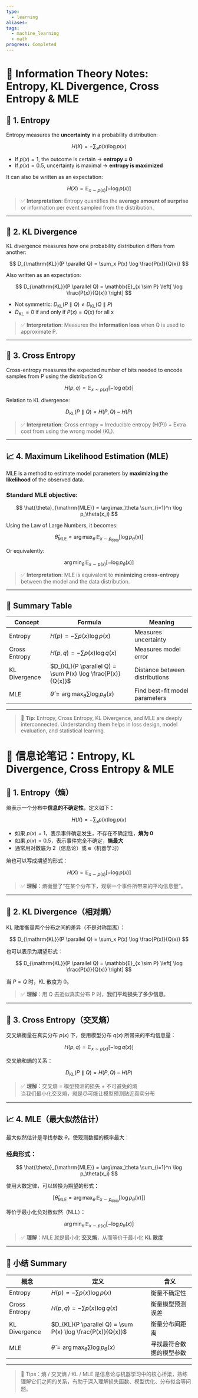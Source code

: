 ```yaml
---
type:
  - learning
aliases: 
tags:
  - machine_learning
  - math
progress: Completed
---
```


# 📘 Information Theory Notes: Entropy, KL Divergence, Cross Entropy & MLE

## 🧠 1. Entropy

Entropy measures the **uncertainty** in a probability distribution:

$$
H(X) = - \sum_x p(x) \log p(x)
$$

- If $p(x) = 1$, the outcome is certain → **entropy = 0**
- If $p(x) = 0.5$, uncertainty is maximal → **entropy is maximized**

It can also be written as an expectation:

$$
H(X) = \mathbb{E}_{x \sim p(x)}[-\log p(x)]
$$

> ✅ **Interpretation**: Entropy quantifies the **average amount of surprise** or information per event sampled from the distribution.

---

## 🔁 2. KL Divergence

KL divergence measures how one probability distribution differs from another:

$$
D_{\mathrm{KL}}(P \parallel Q) = \sum_x P(x) \log \frac{P(x)}{Q(x)}
$$

Also written as an expectation:

$$
D_{\mathrm{KL}}(P \parallel Q) = \mathbb{E}_{x \sim P} \left[ \log \frac{P(x)}{Q(x)} \right]
$$

- Not symmetric: $D_{\mathrm{KL}}(P \parallel Q) \neq D_{\mathrm{KL}}(Q \parallel P)$
- $D_{\mathrm{KL}} = 0$ if and only if $P(x) = Q(x)$ for all x

> ✅ **Interpretation**: Measures the **information loss** when Q is used to approximate P.

---

## 🔀 3. Cross Entropy

Cross-entropy measures the expected number of bits needed to encode samples from P using the distribution Q:

$$
H(p, q) = \mathbb{E}_{x \sim p(x)} \left[ - \log q(x) \right]
$$

Relation to KL divergence:

$$
D_{\mathrm{KL}}(P \parallel Q) = H(P, Q) - H(P)
$$

> ✅ **Interpretation**: Cross entropy = Irreducible entropy (H(P)) + Extra cost from using the wrong model (KL).

---

## 📈 4. Maximum Likelihood Estimation (MLE)

MLE is a method to estimate model parameters by **maximizing the likelihood** of the observed data.

### Standard MLE objective:

$$
\hat{\theta}_{\mathrm{MLE}} = \arg\max_\theta \sum_{i=1}^n \log p_\theta(x_i)
$$

Using the Law of Large Numbers, it becomes:

$$
\hat{\theta}_{\mathrm{MLE}} = \arg\max_\theta \, \mathbb{E}_{x \sim p_{\text{data}}} \left[ \log p_\theta(x) \right]
$$

Or equivalently:

$$
\arg\min_\theta \, \mathbb{E}_{x \sim p(x)} \left[ - \log p_\theta(x) \right]
$$

> ✅ **Interpretation**: MLE is equivalent to **minimizing cross-entropy** between the model and the data distribution.



---

## 📌 Summary Table

| Concept         | Formula                                                    | Meaning                             |
|----------------|-------------------------------------------------------------|-------------------------------------|
| Entropy        | $H(p) = - \sum p(x)\log p(x)$                              | Measures uncertainty                |
| Cross Entropy  | $H(p, q) = - \sum p(x) \log q(x)$                          | Measures model error                |
| KL Divergence  | $D_{KL}(P \parallel Q) = \sum P(x) \log \frac{P(x)}{Q(x)}$ | Distance between distributions      |
| MLE            | $\hat{\theta} = \arg\max_\theta \sum \log p_\theta(x)$     | Find best-fit model parameters      |

---

> 🧩 **Tip**: Entropy, Cross Entropy, KL Divergence, and MLE are deeply interconnected. Understanding them helps in loss design, model evaluation, and statistical learning.






# 📘 信息论笔记：Entropy, KL Divergence, Cross Entropy & MLE

## 🧠 1. Entropy（熵）

熵表示一个分布中**信息的不确定性**，定义如下：

$$
H(X) = - \sum_x p(x) \log p(x)
$$

- 如果 $p(x) = 1$，表示事件确定发生，不存在不确定性，**熵为 0**
- 如果 $p(x) = 0.5$，表示事件完全不确定，**熵最大**
- 通常用对数底为 2（信息论）或 e（机器学习）

熵也可以写成期望的形式：

$$
H(X) = \mathbb{E}_{x \sim p(x)}[-\log p(x)]
$$

> ✅ **理解**：熵衡量了“在某个分布下，观察一个事件所带来的平均信息量”。

---

## 🔁 2. KL Divergence（相对熵）

KL 散度衡量两个分布之间的差异（不是对称距离）：

$$
D_{\mathrm{KL}}(P \parallel Q) = \sum_x P(x) \log \frac{P(x)}{Q(x)}
$$

也可以表示为期望形式：

$$
D_{\mathrm{KL}}(P \parallel Q) = \mathbb{E}_{x \sim P} \left[ \log \frac{P(x)}{Q(x)} \right]
$$

当 $P = Q$ 时，KL 散度为 0。

> ✅ **理解**：用 Q 去近似真实分布 P 时，**我们平均损失了多少信息**。

---

## 🔀 3. Cross Entropy（交叉熵）

交叉熵衡量在真实分布 $p(x)$ 下，使用模型分布 $q(x)$ 所带来的平均信息量：

$$
H(p, q) = \mathbb{E}_{x \sim p(x)} \left[ -\log q(x) \right]
$$

交叉熵和熵的关系：

$$
D_{\mathrm{KL}}(P \parallel Q) = H(P, Q) - H(P)
$$

> ✅ **理解**：交叉熵 = 模型预测的损失 + 不可避免的熵  
> 当我们最小化交叉熵，就是尽可能让模型预测贴近真实分布

---

## 📈 4. MLE（最大似然估计）

最大似然估计是寻找参数 $\theta$，使观测数据的概率最大：

### 经典形式：

$$
\hat{\theta}_{\mathrm{MLE}} = \arg\max_\theta \sum_{i=1}^n \log p_\theta(x_i)
$$

使用大数定律，可以转换为期望的形式：

$$
[
\hat{\theta}_{\mathrm{MLE}} = \arg\max_\theta \, \mathbb{E}_{x \sim p_{\text{data}}} \left[ \log p_\theta(x) \right]
]
$$

等价于最小化负对数似然（NLL）：

$$
\arg\min_\theta \, \mathbb{E}_{x \sim p(x)} \left[ - \log p_\theta(x) \right]
$$

> ✅ **理解**：MLE 就是最小化 **交叉熵**，从而等价于最小化 **KL 散度**

---

## 📌 小结 Summary

| 概念 | 定义 | 含义 |
|------|------|------|
| Entropy | $H(p) = - \sum p(x)\log p(x)$ | 衡量不确定性 |
| Cross Entropy | $H(p, q) = - \sum p(x) \log q(x)$ | 衡量模型预测误差 |
| KL Divergence | $D_{KL}(P \parallel Q) = \sum P(x) \log \frac{P(x)}{Q(x)}$ | 衡量分布间距离 |
| MLE | $\hat{\theta} = \arg\max_\theta \sum \log p_\theta(x)$ | 寻找最符合数据的模型参数 |

---

> 🧩 Tips：熵 / 交叉熵 / KL / MLE 是信息论与机器学习中的核心桥梁，熟练理解它们之间的关系，有助于深入理解损失函数、模型优化、分布拟合等问题。